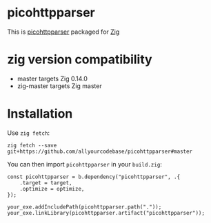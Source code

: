 # picohttpparser

This is [picohttpparser](https://github.com/h2o/picohttpparser) packaged for [Zig](https://ziglang.org)

# zig version compatibility

* master targets Zig 0.14.0
* zig-master targets Zig master

# Installation

Use `zig fetch`:

```
zig fetch --save git+https://github.com/allyourcodebase/picohttpparser#master
```

You can then import `picohttpparser` in your `build.zig`:
```zig
const picohttpparser = b.dependency("picohttpparser", .{
    .target = target,
    .optimize = optimize,
});

your_exe.addIncludePath(picohttpparser.path("."));
your_exe.linkLibrary(picohttpparser.artifact("picohttpparser"));
```
